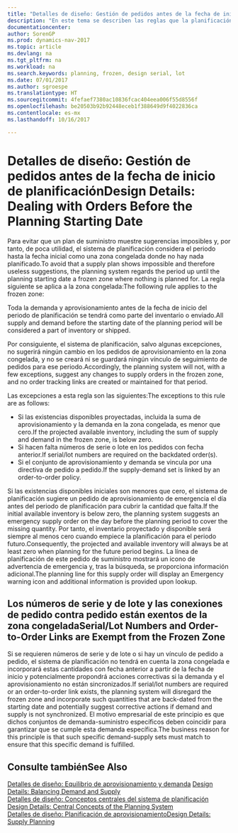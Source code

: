 ```yaml
---
title: "Detalles de diseño: Gestión de pedidos antes de la fecha de inicio de planificación"
description: "En este tema se describen las reglas que la planificación aplica a los pedidos en la zona congelada."
documentationcenter: 
author: SorenGP
ms.prod: dynamics-nav-2017
ms.topic: article
ms.devlang: na
ms.tgt_pltfrm: na
ms.workload: na
ms.search.keywords: planning, frozen, design serial, lot
ms.date: 07/01/2017
ms.author: sgroespe
ms.translationtype: HT
ms.sourcegitcommit: 4fefaef7380ac10836fcac404eea006f55d8556f
ms.openlocfilehash: be20503b92b92448eceb1f388649d9f4022836ca
ms.contentlocale: es-mx
ms.lasthandoff: 10/16/2017

---
```

# <a name="design-details-dealing-with-orders-before-the-planning-starting-date"></a><span data-ttu-id="d167a-103">Detalles de diseño: Gestión de pedidos antes de la fecha de inicio de planificación</span><span class="sxs-lookup"><span data-stu-id="d167a-103">Design Details: Dealing with Orders Before the Planning Starting Date</span></span>
<span data-ttu-id="d167a-104">Para evitar que un plan de suministro muestre sugerencias imposibles y, por tanto, de poca utilidad, el sistema de planificación considera el periodo hasta la fecha inicial como una zona congelada donde no hay nada planificado.</span><span class="sxs-lookup"><span data-stu-id="d167a-104">To avoid that a supply plan shows impossible and therefore useless suggestions, the planning system regards the period up until the planning starting date a frozen zone where nothing is planned for.</span></span> <span data-ttu-id="d167a-105">La regla siguiente se aplica a la zona congelada:</span><span class="sxs-lookup"><span data-stu-id="d167a-105">The following rule applies to the frozen zone:</span></span>  
  
<span data-ttu-id="d167a-106">Toda la demanda y aprovisionamiento antes de la fecha de inicio del periodo de planificación se tendrá como parte del inventario o enviado.</span><span class="sxs-lookup"><span data-stu-id="d167a-106">All supply and demand before the starting date of the planning period will be considered a part of inventory or shipped.</span></span>  
  
<span data-ttu-id="d167a-107">Por consiguiente, el sistema de planificación, salvo algunas excepciones, no sugerirá ningún cambio en los pedidos de aprovisionamiento en la zona congelada, y no se creará ni se guardará ningún vínculo de seguimiento de pedidos para ese periodo.</span><span class="sxs-lookup"><span data-stu-id="d167a-107">Accordingly, the planning system will not, with a few exceptions, suggest any changes to supply orders in the frozen zone, and no order tracking links are created or maintained for that period.</span></span>  
  
<span data-ttu-id="d167a-108">Las excepciones a esta regla son las siguientes:</span><span class="sxs-lookup"><span data-stu-id="d167a-108">The exceptions to this rule are as follows:</span></span>  
  
* <span data-ttu-id="d167a-109">Si las existencias disponibles proyectadas, incluida la suma de aprovisionamiento y la demanda en la zona congelada, es menor que cero.</span><span class="sxs-lookup"><span data-stu-id="d167a-109">If the projected available inventory, including the sum of supply and demand in the frozen zone, is below zero.</span></span>  
* <span data-ttu-id="d167a-110">Si hacen falta números de serie o lote en los pedidos con fecha anterior.</span><span class="sxs-lookup"><span data-stu-id="d167a-110">If serial/lot numbers are required on the backdated order(s).</span></span>  
* <span data-ttu-id="d167a-111">Si el conjunto de aprovisionamiento y demanda se vincula por una directiva de pedido a pedido.</span><span class="sxs-lookup"><span data-stu-id="d167a-111">If the supply-demand set is linked by an order-to-order policy.</span></span>  
  
<span data-ttu-id="d167a-112">Si las existencias disponibles iniciales son menores que cero, el sistema de planificación sugiere un pedido de aprovisionamiento de emergencia el día antes del periodo de planificación para cubrir la cantidad que falta.</span><span class="sxs-lookup"><span data-stu-id="d167a-112">If the initial available inventory is below zero, the planning system suggests an emergency supply order on the day before the planning period to cover the missing quantity.</span></span> <span data-ttu-id="d167a-113">Por tanto, el inventario proyectado y disponible será siempre al menos cero cuando empiece la planificación para el periodo futuro.</span><span class="sxs-lookup"><span data-stu-id="d167a-113">Consequently, the projected and available inventory will always be at least zero when planning for the future period begins.</span></span> <span data-ttu-id="d167a-114">La línea de planificación de este pedido de suministro mostrará un icono de advertencia de emergencia y, tras la búsqueda, se proporciona información adicional.</span><span class="sxs-lookup"><span data-stu-id="d167a-114">The planning line for this supply order will display an Emergency warning icon and additional information is provided upon lookup.</span></span>  
  
## <a name="seriallot-numbers-and-order-to-order-links-are-exempt-from-the-frozen-zone"></a><span data-ttu-id="d167a-115">Los números de serie y de lote y las conexiones de pedido contra pedido están exentos de la zona congelada</span><span class="sxs-lookup"><span data-stu-id="d167a-115">Serial/Lot Numbers and Order-to-Order Links are Exempt from the Frozen Zone</span></span>  
<span data-ttu-id="d167a-116">Si se requieren números de serie y de lote o si hay un vínculo de pedido a pedido, el sistema de planificación no tendrá en cuenta la zona congelada e incorporará estas cantidades con fecha anterior a partir de la fecha de inicio y potencialmente propondrá acciones correctivas si la demanda y el aprovisionamiento no están sincronizados.</span><span class="sxs-lookup"><span data-stu-id="d167a-116">If serial/lot numbers are required or an order-to-order link exists, the planning system will disregard the frozen zone and incorporate such quantities that are back-dated from the starting date and potentially suggest corrective actions if demand and supply is not synchronized.</span></span> <span data-ttu-id="d167a-117">El motivo empresarial de este principio es que dichos conjuntos de demanda-suministro específicos deben coincidir para garantizar que se cumple esta demanda específica.</span><span class="sxs-lookup"><span data-stu-id="d167a-117">The business reason for this principle is that such specific demand-supply sets must match to ensure that this specific demand is fulfilled.</span></span>  
  
## <a name="see-also"></a><span data-ttu-id="d167a-118">Consulte también</span><span class="sxs-lookup"><span data-stu-id="d167a-118">See Also</span></span>  
<span data-ttu-id="d167a-119">[Detalles de diseño: Equilibrio de aprovisionamiento y demanda](design-details-balancing-demand-and-supply.md) </span><span class="sxs-lookup"><span data-stu-id="d167a-119">[Design Details: Balancing Demand and Supply](design-details-balancing-demand-and-supply.md) </span></span>  
<span data-ttu-id="d167a-120">[Detalles de diseño: Conceptos centrales del sistema de planificación](design-details-central-concepts-of-the-planning-system.md) </span><span class="sxs-lookup"><span data-stu-id="d167a-120">[Design Details: Central Concepts of the Planning System](design-details-central-concepts-of-the-planning-system.md) </span></span>  
[<span data-ttu-id="d167a-121">Detalles de diseño: Planificación de aprovisionamiento</span><span class="sxs-lookup"><span data-stu-id="d167a-121">Design Details: Supply Planning</span></span>](design-details-supply-planning.md)
